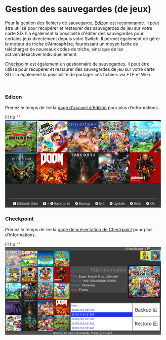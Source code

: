 # Gestion des sauvegardes (de jeux)

Pour la gestion des fichiers de sauvegarde,  [Edizon](https://github.com/WerWolv/EdiZon/releases) est recommandé. Il peut être utilisé pour récupérer et restaurer des sauvegardes de jeu sur votre carte SD. Il a également la possibilité d'éditer des sauvegardes pour certains jeux directement depuis votre Switch. Il permet également de gérer le moteur de triche d’Atmosphère, fournissant un moyen facile de télécharger de nouveaux codes de triche, ainsi que de les activer/désactiver individuellement.

[Checkpoint](https://github.com/flagbrew/checkpoint/releases) est également un gestionnaire de sauvegardes. Il peut être utilisé pour récupérer et restaurer des sauvegardes de jeu sur votre carte SD. Il a également la possibilité de partager ces fichiers via FTP et WiFi.

&nbsp;
	
### Edizon
Prenez le temps de lire la [page d'accueil d'Edizon](https://github.com/WerWolv98/EdiZon) pour plus d'informations.

!!! tip ""
	![ExampleSwitchTheme](../extras/img/save_edizon.jpg)

### Checkpoint
Prenez le temps de lire la [page de présentation de Checkpoint](https://github.com/FlagBrew/Checkpoint#usage) pour plus d'informations.

!!! tip ""
	![ExampleSwitchTheme](../extras/img/save_checkpoint.jpg)
